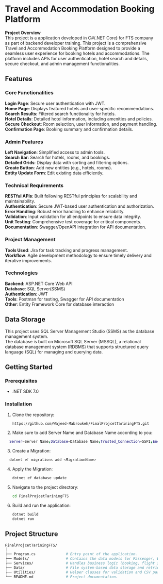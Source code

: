 # Travel and Accommodation Booking Platform
<b>Project Overview</b><br>
This project is a application developed in C#(.NET Core) for FTS company as part of backend developer training.
This project is a comprehensive Travel and Accommodation Booking Platform designed to provide a seamless user experience for booking hotels and accommodations. The platform includes APIs for user authentication, hotel search and details, secure checkout, and admin management functionalities.

## Features

### Core Functionalities
**Login Page**: Secure user authentication with JWT.<br>
**Home Page**: Displays featured hotels and user-specific recommendations.<br>
**Search Results**: Filtered search functionality for hotels.<br>
**Hotel Details**: Detailed hotel information, including amenities and policies.<br>
**Secure Checkout**: Room selection, user information, and payment handling.<br>
**Confirmation Page**: Booking summary and confirmation details.<br>

### Admin Features
**Left Navigation**: Simplified access to admin tools.<br>
**Search Bar**: Search for hotels, rooms, and bookings.<br>
**Detailed Grids**: Display data with sorting and filtering options.<br>
**Create Button**: Add new entities (e.g., hotels, rooms).<br>
**Entity Update Form**: Edit existing data efficiently.<br>

### Technical Requirements
**RESTful APIs**: Built following RESTful principles for scalability and maintainability.<br>
**Authentication**: Secure JWT-based user authentication and authorization.<br>
**Error Handling**: Robust error handling to enhance reliability.<br>
**Validation**: Input validation for all endpoints to ensure data integrity.<br>
**Unit Testing**: Comprehensive test coverage for critical components.<br>
**Documentation**: Swagger/OpenAPI integration for API documentation.<br>

### Project Management
**Tools Used**: Jira for task tracking and progress management.<br>
**Workflow**: Agile development methodology to ensure timely delivery and iterative improvements.<br>

### Technologies
**Backend**: ASP.NET Core Web API<br>
**Database**: SQL Server(SSMS)<br>
**Authentication**: JWT<br>
**Tools**: Postman for testing, Swagger for API documentation<br>
**Other**: Entity Framework Core for database interaction<br>

## Data Storage
This project uses SQL Server Management Studio (SSMS) as the database management system.<br>
The database is built on Microsoft SQL Server (MSSQL), a relational database management system (RDBMS) that supports structured query language (SQL) for managing and querying data.

## Getting Started

### Prerequisites
- .NET SDK 7.0
  
### Installation

1. Clone the repository:
    ```bash
    https://github.com/Wajeed-Mabroukeh/FinalProjcetTariningFTS.git
   ```
2. Make sure to add Server Name and Database Name according to you:
 ```bash
   Server=Server Name;Database=Database Name;Trusted_Connection=SSPI;Encrypt=false;TrustServerCertificate=true
 ```

3. Create a Migration:
 ```bash
   dotnet ef migrations add <MigrationName>
 ```

4. Apply the Migration:
   ```bash
   dotnet ef database update
   ```
   
5. Navigate to the project directory:
    ```bash
    cd FinalProjcetTariningFTS
    ```
    
4. Build and run the application:
    ```bash
    dotnet build
    dotnet run
    ```
## Project Structure

```bash
FinalProjcetTariningFTS/
│
├── Program.cs              # Entry point of the application.
├── Models/                 # Contains the data models for Passenger, Booking, Flight, etc.
├── Services/               # Handles business logic (booking, flight search, etc.).
├── Data/                   # File system-based data storage and retrieval.
├── Utilities/              # Helper classes for validation and CSV parsing.
└── README.md               # Project documentation.

